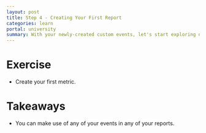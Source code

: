 ```yaml
---
layout: post
title: Step 4 - Creating Your First Report
categories: learn
portal: university
summary: With your newly-created custom events, let's start exploring different ways to visualize their data.
---
```

<div id="wistia_4bf05cd105" class="wistia_embed wistia-embed" data-video-width="640" data-video-height="400">
</div>

# Exercise

* Create your first metric.

# Takeaways

* You can make use of any of your events in any of your reports.
